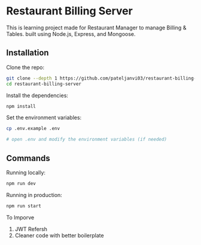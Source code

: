 # Restaurant Billing Server

This is learning project made for Restaurant Manager to manage Billing & Tables. built using Node.js, Express, and Mongoose.

## Installation

Clone the repo:

```bash
git clone --depth 1 https://github.com/pateljanvi03/restaurant-billing-server.git
cd restaurant-billing-server
```

Install the dependencies:

```bash
npm install
```

Set the environment variables:

```bash
cp .env.example .env

# open .env and modify the environment variables (if needed)
```

## Commands

Running locally:

```bash
npm run dev
```

Running in production:

```bash
npm run start
```

To Imporve

1. JWT Refersh
2. Cleaner code with better boilerplate
